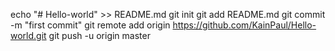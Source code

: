 echo "# Hello-world" >> README.md
  git init
  git add README.md
  git commit -m "first commit"
  git remote add origin https://github.com/KainPaul/Hello-world.git
  git push -u origin master
  
